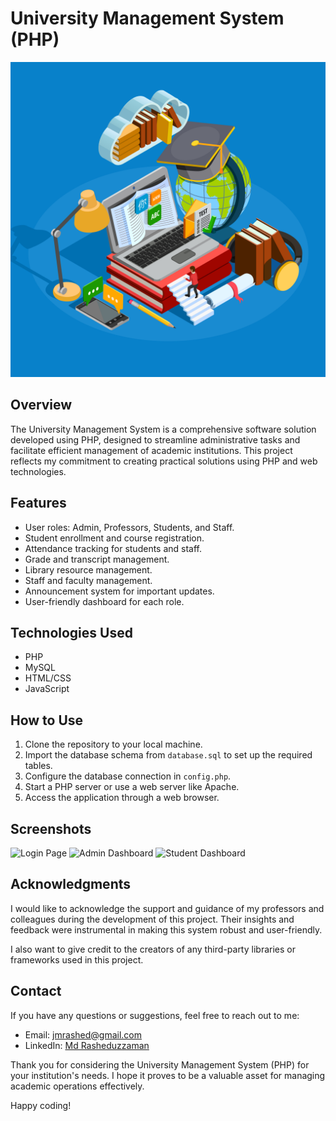 # University Management System (PHP)

<img src="picture/banner.jpg" >

## Overview
The University Management System is a comprehensive software solution developed using PHP, designed to streamline administrative tasks and facilitate efficient management of academic institutions. This project reflects my commitment to creating practical solutions using PHP and web technologies.

## Features
- User roles: Admin, Professors, Students, and Staff.
- Student enrollment and course registration.
- Attendance tracking for students and staff.
- Grade and transcript management.
- Library resource management.
- Staff and faculty management.
- Announcement system for important updates.
- User-friendly dashboard for each role.

## Technologies Used
- PHP
- MySQL
- HTML/CSS
- JavaScript

## How to Use
1. Clone the repository to your local machine.
2. Import the database schema from `database.sql` to set up the required tables.
3. Configure the database connection in `config.php`.
4. Start a PHP server or use a web server like Apache.
5. Access the application through a web browser.

## Screenshots
![Login Page](screenshots/login.png)
![Admin Dashboard](screenshots/admin-dashboard.png)
![Student Dashboard](screenshots/student-dashboard.png)

## Acknowledgments
I would like to acknowledge the support and guidance of my professors and colleagues during the development of this project. Their insights and feedback were instrumental in making this system robust and user-friendly.

I also want to give credit to the creators of any third-party libraries or frameworks used in this project.


## Contact
If you have any questions or suggestions, feel free to reach out to me:
- Email: [jmrashed@gmail.com](mailto:jmrashed@gmail.com)
- LinkedIn: [Md Rasheduzzaman](https://www.linkedin.com/in/md-rasheduzzaman/)


Thank you for considering the University Management System (PHP) for your institution's needs. I hope it proves to be a valuable asset for managing academic operations effectively.

Happy coding!
